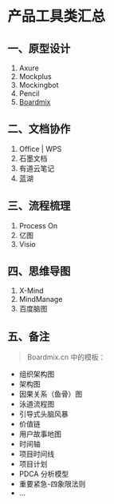 # 产品工具类汇总

## 一、原型设计

1. Axure
2. Mockplus
3. Mockingbot
4. Pencil
5. [Boardmix](https://boardmix.cn/)

## 二、文档协作

1. Office | WPS
2. 石墨文档
3. 有道云笔记
4. 蓝湖

## 三、流程梳理

1. Process On
2. 亿图
3. Visio

## 四、思维导图

1. X-Mind
2. MindManage
3. 百度脑图

## 五、备注

> Boardmix.cn 中的模板：

- 组织架构图
- 架构图
- 因果关系（鱼骨）图
- 泳道流程图
- 引导式头脑风暴
- 价值链
- 用户故事地图
- 时间轴
- 项目时间线
- 项目计划
- PDCA 分析模型
- 重要紧急-四象限法则
- ...

